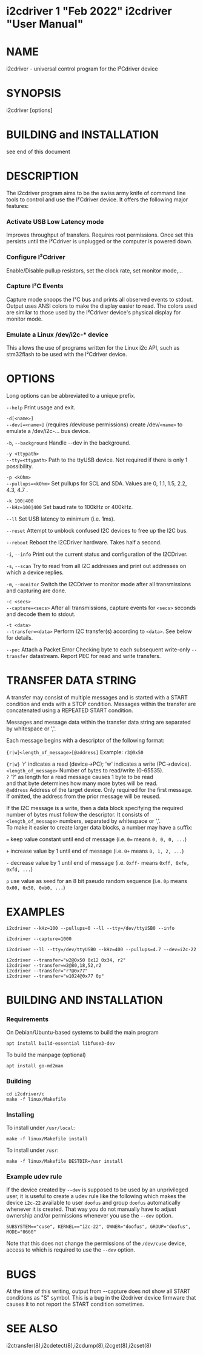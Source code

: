 i2cdriver 1 "Feb 2022" i2cdriver "User Manual"
==================================================

# NAME
i2cdriver - universal control program for the I²Cdriver device

# SYNOPSIS
i2cdriver [options]

# BUILDING and INSTALLATION
see end of this document

# DESCRIPTION
The i2cdriver program aims to be the swiss army knife of command line tools to control
and use the I²Cdriver device. It offers the following major features:

### Activate USB Low Latency mode
Improves throughput of transfers. Requires root permissions. Once set this persists until
the I²Cdriver is unplugged or the computer is powered down.

### Configure I²Cdriver
Enable/Disable pullup resistors, set the clock rate, set monitor mode,...

### Capture I²C Events
Capture mode snoops the I²C bus and prints all observed events to stdout.
Output uses ANSI colors to make the display easier to read. The colors used are
similar to those used by the I²Cdriver device's physical display for monitor mode.

### Emulate a Linux /dev/i2c-* device
This allows the use of programs written for the Linux i2c API, such as stm32flash to
be used with the I²Cdriver device.

# OPTIONS
Long options can be abbreviated to a unique prefix.

`--help`                Print usage and exit.

`-d[<name>]`   
`--dev[=<name>]`       (requires /dev/cuse permissions) create /dev/`<name>` to emulate a
                     /dev/i2c-...  bus device.

`-b`, `--background`      Handle --dev in the background.

`-y <ttypath>`   
`--tty=<ttypath>`      Path to the ttyUSB device.
                     Not required if there is only 1 possibility.

`-p <kOhm>`   
`--pullups=<kOhm>`     Set pullups for SCL and SDA.
                     Values are 0, 1.1, 1.5, 2.2, 4.3, 4.7 .

`-k 100|400`  
`--kHz=100|400`        Set baud rate to 100kHz or 400kHz.

`--ll`                 Set USB latency to minimum (i.e. 1ms).

`--reset`              Attempt to unblock confused I2C devices to free up the I2C bus.

`--reboot`             Reboot the I2CDriver hardware. Takes half a second.

`-i`, `--info`           Print out the current status and configuration of the I2CDriver.

`-s`, `--scan`           Try to read from all I2C addresses
                     and print out addresses on which a device replies.

`-m`, `--monitor`        Switch the I2CDriver to monitor mode after all transmissions
                     and capturing are done.

`-c <secs>`   
`--capture=<secs>`     After all transmissions, capture events for `<secs>` seconds
                     and decode them to stdout.

`-t <data>`  
`--transfer=<data>`    Perform I2C transfer(s) according to `<data>`. See below for details.

`--pec`                Attach a Packet Error Checking byte to each subsequent
                     write-only `--transfer` datastream. Report PEC for read and write transfers.

# TRANSFER DATA STRING
A transfer may consist of multiple messages and is started with a START condition and ends with a STOP condition. Messages within the transfer are concatenated using a REPEATED START condition.

Messages and message data within the transfer data string are separated by whitespace or ','.

Each message begins with a descriptor of the following format:

`{r|w}<length_of_message>[@address]`   Example: `r3@0x50`


 `{r|w}`               'r' indicates a read (device->PC); 'w' indicates a write (PC->device).  
`<length_of_message>`  Number of bytes to read/write (0-65535).  
  `?`                 '?' as length for a read message causes 1 byte to be read   
                     and that byte determines how many more bytes will be read.   
`@address`             Address of the target device. Only required for the first message.
                     If omitted, the address from the prior message will be reused.

If the I2C message is a write, then a data block specifying the required number of bytes must follow the descriptor. It consists of `<length_of_message>` numbers, separated by
whitespace or ','.  
To make it easier to create larger data blocks, a number may have a suffix:  

`=`      keep value constant until end of message (i.e. `0=` means `0, 0, 0, ...`)

`+`      increase value by 1 until end of message (i.e. `0+` means `0, 1, 2, ...`)

`-`      decrease value by 1 until end of message (i.e. `0xff-` means `0xff, 0xfe, 0xfd, ...`)

`p`      use value as seed for an 8 bit pseudo random sequence
(i.e. `0p` means `0x00, 0x50, 0xb0, ...`)


# EXAMPLES
```
i2cdriver --kHz=100 --pullups=0 --ll --tty=/dev/ttyUSB0 --info

i2cdriver --capture=1000

i2cdriver --ll --tty=/dev/ttyUSB0 --kHz=400 --pullups=4.7 --dev=i2c-22

i2cdriver --transfer="w2@0x50 0x12 0x34, r2"
i2cdriver --transfer=w2@80,18,52,r2
i2cdriver --transfer="r?@0x77"
i2cdriver --transfer="w1024@0x77 0p"
```

# BUILDING AND INSTALLATION

### Requirements
On Debian/Ubuntu-based systems to build the main program

`apt install build-essential libfuse3-dev`

To build the manpage (optional)

`apt install go-md2man`

### Building
`cd i2cdriver/c`  
`make -f linux/Makefile`  

### Installing
To install under `/usr/local`:  

`make -f linux/Makefile install`  


To install under `/usr`:  

`make -f linux/Makefile DESTDIR=/usr install`

### Example udev rule
If the device created by `--dev` is supposed to be used by an unprivileged user, it is
useful to create a udev rule like the following which makes the device `i2c-22` available to user `doofus` and group `doofus` automatically whenever it is created.
That way you do not manually have to adjust ownership and/or permissions whenever you
use the `--dev` option.

```
SUBSYSTEM=="cuse", KERNEL=="i2c-22", OWNER="doofus", GROUP="doofus", MODE="0660"
```

Note that this does not change the permissions of the `/dev/cuse` device, access to which is required to use the `--dev` option.


# BUGS
At the time of this writing, output from --capture does not show all START conditions as
"S" symbol. This is a bug in the i2cdriver device firmware that causes it to not report
the START condition sometimes.

# SEE ALSO
 i2ctransfer(8),i2cdetect(8),i2cdump(8),i2cget(8),i2cset(8)
 